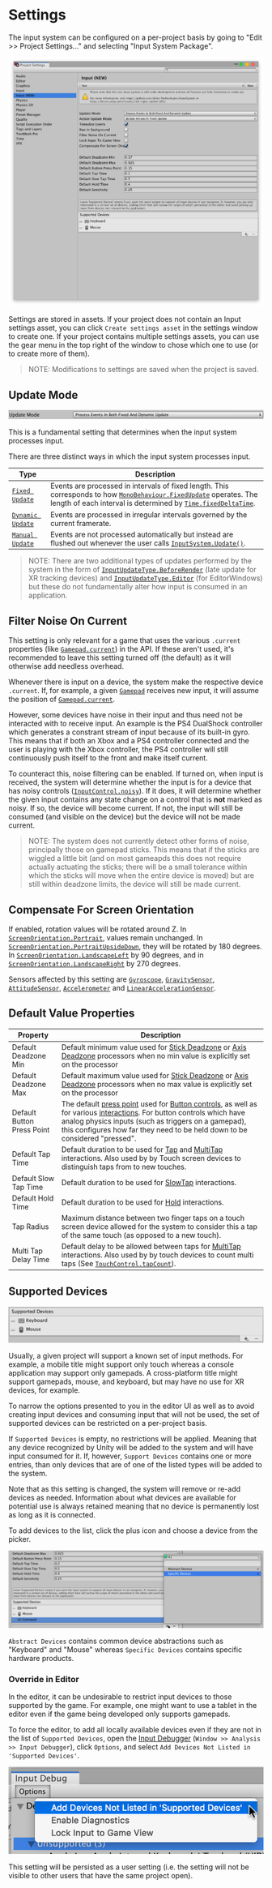 # Settings

The input system can be configured on a per-project basis by going to "Edit >> Project Settings..." and selecting "Input System Package".

![Input Settings](Images/InputSettings.png)

Settings are stored in assets. If your project does not contain an Input settings asset, you can click `Create settings asset` in the settings window to create one. If your project contains multiple settings assets, you can use the gear menu in the top right of the window to chose which one to use (or to create more of them).

>NOTE: Modifications to settings are saved when the project is saved.

## Update Mode

![Update Mode](Images/UpdateMode.png)

This is a fundamental setting that determines when the input system processes input.

There are three distinct ways in which the input system processes input.

|Type|Description|
|----|-----------|
|[`Fixed Update`](../api/UnityEngine.InputSystem.InputSettings.UpdateMode.html)|Events are processed in intervals of fixed length. This corresponds to how [`MonoBehaviour.FixedUpdate`](https://docs.unity3d.com/ScriptReference/MonoBehaviour.FixedUpdate.html) operates. The length of each interval is determined by [`Time.fixedDeltaTime`](https://docs.unity3d.com/ScriptReference/Time-fixedDeltaTime.html).|
|[`Dynamic Update`](../api/UnityEngine.InputSystem.InputSettings.UpdateMode.html)|Events are processed in irregular intervals governed by the current framerate.|
|[`Manual Update`](../api/UnityEngine.InputSystem.InputSettings.UpdateMode.html)|Events are not processed automatically but instead are flushed out whenever the user calls [`InputSystem.Update()`](../api/UnityEngine.InputSystem.InputSystem.html#UnityEngine_InputSystem_InputSystem_Update).|

>NOTE: There are two additional types of updates performed by the system in the form of [`InputUpdateType.BeforeRender`](../api/UnityEngine.InputSystem.LowLevel.InputUpdateType.html) (late update for XR tracking devices) and [`InputUpdateType.Editor`](../api/UnityEngine.InputSystem.LowLevel.InputUpdateType.html) (for EditorWindows) but these do not fundamentally alter how input is consumed in an application.

## Filter Noise On Current

[//]: # (REVIEW: should this be enabled by default)

This setting is only relevant for a game that uses the various `.current` properties (like [`Gamepad.current`](../api/UnityEngine.InputSystem.Gamepad.html#UnityEngine_InputSystem_Gamepad_current)) in the API. If these aren't used, it's recommended to leave this setting turned off (the default) as it will otherwise add needless overhead.

Whenever there is input on a device, the system make the respective device `.current`. If, for example, a given [`Gamepad`](../api/UnityEngine.InputSystem.Gamepad.html) receives new input, it will assume the position of [`Gamepad.current`](../api/UnityEngine.InputSystem.Gamepad.html#UnityEngine_InputSystem_Gamepad_current).

However, some devices have noise in their input and thus need not be interacted with to receive input. An example is the PS4 DualShock controller which generates a constrant stream of input because of its built-in gyro. This means that if both an Xbox and a PS4 controller connected and the user is playing with the Xbox controller, the PS4 controller will still continuously push itself to the front and make itself current.

To counteract this, noise filtering can be enabled. If turned on, when input is received, the system will determine whether the input is for a device that has noisy controls ([`InputControl.noisy`](../api/UnityEngine.InputSystem.InputControl.html#UnityEngine_InputSystem_InputControl_noisy)). If it does, it will determine whether the given input contains any state change on a control that is __not__ marked as noisy. If so, the device will become current. If not, the input will still be consumed (and visible on the device) but the device will not be made current.

>NOTE: The system does not currently detect other forms of noise, principally those on gamepad sticks. This means that if the sticks are wiggled a little bit (and on most gameapds this does not require actually actuating the sticks; there will be a small tolerance within which the sticks will move when the entire device is moved) but are still within deadzone limits, the device will still be made current.

## Compensate For Screen Orientation

If enabled, rotation values will be rotated around Z. In [`ScreenOrientation.Portrait`](https://docs.unity3d.com/ScriptReference/ScreenOrientation.html), values remain unchanged. In [`ScreenOrientation.PortraitUpsideDown`](https://docs.unity3d.com/ScriptReference/ScreenOrientation.html), they will be rotated by 180 degrees. In [`ScreenOrientation.LandscapeLeft`](https://docs.unity3d.com/ScriptReference/ScreenOrientation.html) by 90 degrees, and in [`ScreenOrientation.LandscapeRight`](https://docs.unity3d.com/ScriptReference/ScreenOrientation.html) by 270 degrees.

Sensors affected by this setting are [`Gyroscope`](../api/UnityEngine.InputSystem.Gyroscope.html), [`GravitySensor`](../api/UnityEngine.InputSystem.GravitySensor.html), [`AttitudeSensor`](../api/UnityEngine.InputSystem.AttitudeSensor.html), [`Accelerometer`](../api/UnityEngine.InputSystem.Accelerometer.html) and [`LinearAccelerationSensor`](../api/UnityEngine.InputSystem.LinearAccelerationSensor.html).


## Default Value Properties

|Property|Description|
|----|-----------|
|Default Deadzone Min|Default minimum value used for [Stick Deadzone](Processors.md#stick-deadzone) or [Axis Deadzone](Processors.md#axis-deadzone) processors when no min value is explicitly set on the processor|
|Default Deadzone Max|Default maximum value used for [Stick Deadzone](Processors.md#stick-deadzone) or [Axis Deadzone](Processors.md#axis-deadzone) processors when no max value is explicitly set on the processor|
|Default Button Press Point|The default [press point](../api/UnityEngine.InputSystem.Controls.ButtonControl.html#UnityEngine_InputSystem_Controls_ButtonControl_pressPointOrDefault) used for [Button controls](../api/UnityEngine.InputSystem.Controls.ButtonControl.html), as well as for various [interactions](Interactions.md). For button controls which have analog physics inputs (such as triggers on a gamepad), this configures how far they need to be held down to be considered "pressed".|
|Default Tap Time|Default duration to be used for [Tap](Interactions.md#tap) and [MultiTap](Interactions.md#multitap) interactions. Also used by by Touch screen devices to distinguish taps from to new touches.|
|Default Slow Tap Time|Default duration to be used for [SlowTap](Interactions.md#tap) interactions.|
|Default Hold Time|Default duration to be used for [Hold](Interactions.md#hold) interactions.|
|Tap Radius|Maximum distance between two finger taps on a touch screen device allowed for the system to consider this a tap of the same touch (as opposed to a new touch).|
|Multi Tap Delay Time|Default delay to be allowed between taps for [MultiTap](Interactions.md#multitap) interactions. Also used by by touch devices to count multi taps (See [`TouchControl.tapCount`](../api/UnityEngine.InputSystem.Controls.TouchControl.html#UnityEngine_InputSystem_Controls_TouchControl_tapCount)).|

## Supported Devices

![Supported Devices](Images/SupportedDevices.png)

Usually, a given project will support a known set of input methods. For example, a mobile title might support only touch whereas a console application may support only gamepads. A cross-platform title might support gamepads, mouse, and keyboard, but may have no use for XR devices, for example.

To narrow the options presented to you in the editor UI as well as to avoid creating input devices and consuming input that will not be used, the set of supported devices can be restricted on a per-project basis.

If `Supported Devices` is empty, no restrictions will be applied. Meaning that any device recognized by Unity will be added to the system and will have input consumed for it. If, however, `Support Devices` contains one or more entries, than only devices that are of one of the listed types will be added to the system.

Note that as this setting is changed, the system will remove or re-add devices as needed. Information about what devices are available for potential use is always retained meaning that no device is permanently lost as long as it is connected.

To add devices to the list, click the plus icon and choose a device from the picker.

![Add Supported Device](Images/AddSupportedDevice.png)

`Abstract Devices` contains common device abstractions such as "Keyboard" and "Mouse" whereas `Specific Devices` contains specific hardware products.

### Override in Editor

In the editor, it can be undesirable to restrict input devices to those supported by the game. For example, one might want to use a tablet in the editor even if the game being developed only supports gamepads.

To force the editor, to add all locally available devices even if they are not in the list of `Supported Devices`, open the [Input Debugger](Debugging.md) (`Window >> Analysis >> Input Debugger`), click `Options`, and select `Add Devices Not Listed in 'Supported Devices'`.

![Add Devices Not Listed In Supported Devices](Images/AddDevicesNotListedInSupportedDevices.png)

This setting will be persisted as a user setting (i.e. the setting will not be visible to other users that have the same project open).
